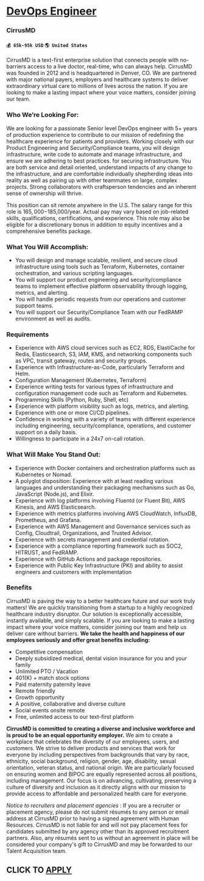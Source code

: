 # [DevOps Engineer](https://www.remotewlb.com/apply/devops-engineer-45315)  
### CirrusMD  
#### `💰 65k-95k USD` `🌎 United States`  

CirrusMD is a text-first enterprise solution that connects people with no-barriers access to a live doctor, real-time, who can always help. CirrusMD was founded in 2012 and is headquartered in Denver, CO. We are partnered with major national payers, employers and healthcare systems to deliver extraordinary virtual care to millions of lives across the nation. If you are looking to make a lasting impact where your voice matters, consider joining our team.

### Who We’re Looking For:

We are looking for a passionate Senior level DevOps engineer with 5+ years of production experience to contribute to our mission of redefining the healthcare experience for patients and providers. Working closely with our Product Engineering and Security/Compliance teams, you will design infrastructure, write code to automate and manage infrastructure, and ensure we are adhering to best practices. for securing infrastructure. You are both service and detail oriented, understand impacts of any change to the infrastructure, and are comfortable individually shepherding ideas into reality as well as pairing up with other teammates on large, complex projects. Strong collaborators with craftsperson tendencies and an inherent sense of ownership will thrive.

This position can sit remote anywhere in the U.S. The salary range for this role is $165,000-$185,000/year. Actual pay may vary based on job-related skills, qualifications, certifications, and experience. This role may also be eligible for a discretionary bonus in addition to equity incentives and a comprehensive benefits package.

### What You Will Accomplish:

  * You will design and manage scalable, resilient, and secure cloud infrastructure using tools such as Terraform, Kubernetes, container orchestration, and various scripting languages.
  * You will support our product engineering and security/compliance teams to implement effective platform observability through logging, metrics, and alerting.
  * You will handle periodic requests from our operations and customer support teams. 
  * You will support our Security/Compliance Team with our FedRAMP environment as well as audits.

### Requirements

  * Experience with AWS cloud services such as EC2, RDS, ElastiCache for Redis, Elasticsearch, S3, IAM, KMS, and networking components such as VPC, transit gateway, routes and security groups.
  * Experience with Infrastructure-as-Code, particularly Terraform and Helm.
  * Configuration Management (Kubernetes, Terraform) 
  * Experience writing tests for various types of infrastructure and configuration management code such as Terraform and Kubernetes.
  * Programming Skills (Python, Ruby, Shell, etc)
  * Experience with platform visibility such as logs, metrics, and alerting.
  * Experience with one or more CI/CD pipelines.
  * Confidence in working with a variety of teams with different experience including engineering, security/compliance, operations, and customer support on a daily basis.
  * Willingness to participate in a 24x7 on-call rotation.

### What Will Make You Stand Out:

  * Experience with Docker containers and orchestration platforms such as Kubernetes or Nomad.
  * A polyglot disposition: Experience with at least reading various languages and understanding their packaging mechanisms such as Go, JavaScript (Node.js), and Elixir.
  * Experience with log platforms involving Fluentd (or Fluent Bit), AWS Kinesis, and AWS Elasticsearch.
  * Experience with metrics platforms involving AWS CloudWatch, InfluxDB, Prometheus, and Grafana.
  * Experience with AWS Management and Governance services such as Config, Cloudtrail, Organizations, and Trusted Advisor.
  * Experience with secrets management and credential rotation.
  * Experience with a compliance reporting framework such as SOC2, HITRUST, and FedRAMP.
  * Experience with GitHub Actions and package repositories.
  * Experience with Public Key Infrastructure (PKI) and ability to assist engineers and customers with implementation

### Benefits

CirrusMD is paving the way to a better healthcare future and our work truly matters! We are quickly transitioning from a startup to a highly recognized healthcare industry disruptor. Our solution is exceptionally accessible, instantly available, and simply scalable. If you are looking to make a lasting impact where your voice matters, consider joining our team and help us deliver care without barriers. **We take the health and happiness of our employees seriously and offer great benefits including:**

  * Competitive compensation
  * Deeply subsidized medical, dental vision insurance for you and your family
  * Unlimited PTO / Vacation
  * 401(K) + match stock options
  * Paid maternity paternity leave
  * Remote friendly
  * Growth opportunity
  * A positive, collaborative and diverse culture
  * Social events onsite remote
  * Free, unlimited access to our text-first platform

**CirrusMD is committed to creating a diverse and inclusive workforce and is proud to be an equal opportunity employer.** We aim to create a workplace that celebrates the diversity of our employees, users, and customers. We strive to deliver products and services that work for everyone by including perspectives from backgrounds that vary by race, ethnicity, social background, religion, gender, age, disability, sexual orientation, veteran status, and national origin. We are particularly focused on ensuring women and BIPOC are equally represented across all positions, including management. Our focus is on advancing, cultivating, preserving a culture of diversity and inclusion as it directly aligns with our mission to provide access to affordable and personalized health care for everyone.

 _Notice to recruiters and placement agencies_ : If you are a recruiter or placement agency, please do not submit résumés to any person or email address at CirrusMD prior to having a signed agreement with Human Resources. CirrusMD is not liable for and will not pay placement fees for candidates submitted by any agency other than its approved recruitment partners. Also, any résumés sent to us without an agreement in place will be considered your company's gift to CirrusMD and may be forwarded to our Talent Acquisition team.

  
## CLICK TO [APPLY](https://www.remotewlb.com/apply/devops-engineer-45315)

